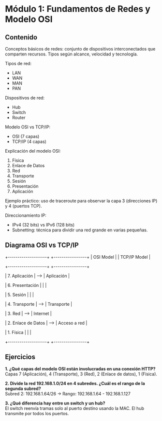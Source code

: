 # Módulo 1: Fundamentos de Redes y Modelo OSI

## Contenido

Conceptos básicos de redes: conjunto de dispositivos interconectados que comparten recursos. Tipos según alcance, velocidad y tecnología.

Tipos de red:
- LAN
- WAN
- MAN
- PAN

Dispositivos de red:
- Hub
- Switch
- Router

Modelo OSI vs TCP/IP:
- OSI (7 capas)
- TCP/IP (4 capas)

Explicación del modelo OSI:

1. Física  
2. Enlace de Datos  
3. Red  
4. Transporte  
5. Sesión  
6. Presentación  
7. Aplicación

Ejemplo práctico: uso de traceroute para observar la capa 3 (direcciones IP) y 4 (puertos TCP).

Direccionamiento IP:
- IPv4 (32 bits) vs IPv6 (128 bits)
- Subnetting: técnica para dividir una red grande en varias pequeñas.

## Diagrama OSI vs TCP/IP

+--------------------+ +-----------------+
| OSI Model | | TCP/IP Model |

+--------------------+ +-----------------+

| 7. Aplicación | --> | Aplicación |

| 6. Presentación | | |

| 5. Sesión | | |

| 4. Transporte | --> | Transporte |

| 3. Red | --> | Internet |

| 2. Enlace de Datos | --> | Acceso a red |

| 1. Física | | |

+--------------------+ +-----------------+

## Ejercicios

**1. ¿Qué capas del modelo OSI están involucradas en una conexión HTTP?**  
<solucion>Capas 7 (Aplicación), 4 (Transporte), 3 (Red), 2 (Enlace de datos), 1 (Física).</solucion>

**2. Divide la red 192.168.1.0/24 en 4 subredes. ¿Cuál es el rango de la segunda subred?**  
<solucion>Subred 2: 192.168.1.64/26 → Rango: 192.168.1.64 - 192.168.1.127</solucion>

**3. ¿Qué diferencia hay entre un switch y un hub?**  
<solucion>El switch reenvía tramas solo al puerto destino usando la MAC. El hub transmite por todos los puertos.</solucion>
